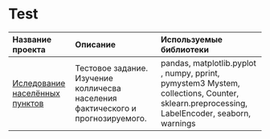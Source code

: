 # Test
| Название проекта | Описание | Используемые библиотеки |
| :---------------------- | :---------------------- | :---------------------- |
| [Иследование населённых пунктов](Citi(1).ipynb) | Тестовое задание. Изучение колличесва населения фактического и прогнозируемого. |  pandas, matplotlib.pyplot ,  numpy, pprint, pymystem3  Mystem,  collections,  Counter, sklearn.preprocessing, LabelEncoder, seaborn, warnings |




